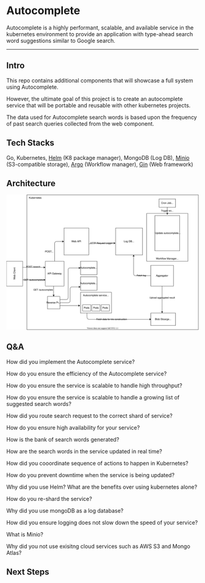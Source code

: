 # Autocomplete

Autocomplete is a highly performant, scalable, and available service in the kubernetes environment to provide an application with type-ahead search word suggestions similar to Google search.

---

## Intro

This repo contains additional components that will showcase a full system using Autocomplete.

However, the ultimate goal of this project is to create an autocomplete service that will be portable and reusable with other kubernetes projects.

The data used for Autocomplete search words is based upon the frequency of past search queries collected from the web component.

## Tech Stacks

Go, Kubernetes, [Helm](https://helm.sh/) (K8 package manager), MongoDB (Log DB), [Minio](https://min.io/) (S3-compatible storage), [Argo](https://argoproj.github.io/) (Workflow manager), [Gin](https://github.com/gin-gonic/gin) (Web framework)

## Architecture

<div align="center">
<img src="https://github.com/by12380/Autocomplete/blob/master/docs/images/autocomplete-architecture.svg" width="900px">
</div>

## Q&A

How did you implement the Autocomplete service?

How do you ensure the efficiency of the Autocomplete service?

How do you ensure the service is scalable to handle high throughput?

How do you ensure the service is scalable to handle a growing list of suggested search words?

How did you route search request to the correct shard of service?

How do you ensure high availability for your service?

How is the bank of search words generated?

How are the search words in the service updated in real time?

How did you cooordinate sequence of actions to happen in Kubernetes?

How do you prevent downtime when the service is being updated?

Why did you use Helm? What are the benefits over using kubernetes alone?

How do you re-shard the service?

Why did you use mongoDB as a log database?

How did you ensure logging does not slow down the speed of your service?

What is Minio?

Why did you not use exisitng cloud services such as AWS S3 and Mongo Atlas?

## Next Steps